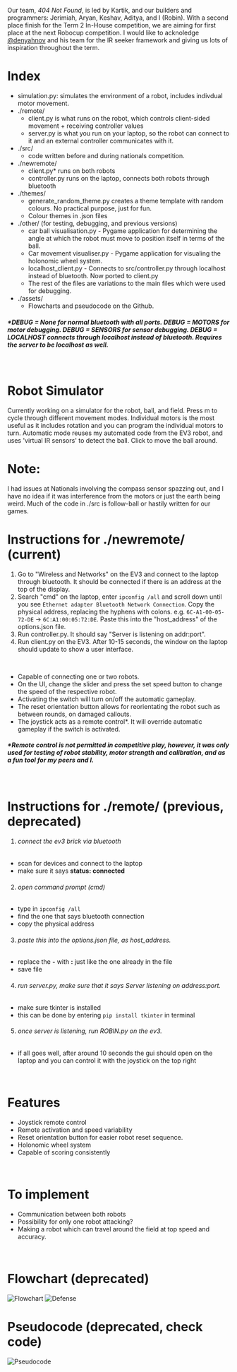 Our team, *404 Not Found*, is led by Kartik, and our builders and programmers: Jerimiah, Aryan, Keshav, Aditya, and I (Robin). With a second place finish for the Term 2 In-House competition, we are aiming for first place at the next Robocup competition. I would like to acknoledge [@denyahnov](https://github.com/denyahnov) and his team for the IR seeker framework and giving us lots of inspiration throughout the term.
<br>

# Index
* simulation.py: simulates the environment of a robot, includes indivdual motor movement.
* ./remote/
  * client.py is what runs on the robot, which controls client-sided movement + receiving controller values
  * server.py is what you run on your laptop, so the robot can connect to it and an external controller communicates with it.
* ./src/
  * code written before and during nationals competition.
* ./newremote/
  * client.py* runs on both robots
  * controller.py runs on the laptop, connects both robots through bluetooth
* ./themes/
  * generate_random_theme.py creates a theme template with random colours. No practical purpose, just for fun.
  * Colour themes in .json files
* ./other/ (for testing, debugging, and previous versions)
  * car ball visualisation.py - Pygame application for determining the angle at which the robot must move to position itself in terms of the ball.
  * Car movement visualiser.py - Pygame application for visualing the holonomic wheel system.
  * localhost_client.py - Connects to src/controller.py through localhost instead of bluetooth. Now ported to client.py
  * The rest of the files are variations to the main files which were used for debugging.
* ./assets/
  * Flowcharts and pseudocode on the Github.
<h5>*DEBUG = None for normal bluetooth with all ports. DEBUG = MOTORS for motor debugging. DEBUG = SENSORS for sensor debugging. DEBUG = LOCALHOST connects through localhost instead of bluetooth. Requires the server to be localhost as well.</h5>
<br>

# Robot Simulator
Currently working on a simulator for the robot, ball, and field. Press m to cycle through different movement modes. Individual motors is the most useful as it includes rotation and you can program the individual motors to turn. Automatic mode reuses my automated code from the EV3 robot, and uses 'virtual IR sensors' to detect the ball. Click to move the ball around.

# Note:
I had issues at Nationals involving the compass sensor spazzing out, and I have no idea if it was interference from the motors or just the earth being weird. Much of the code in ./src is follow-ball or hastily written for our games.

# Instructions for ./newremote/ (current)
1. Go to "Wireless and Networks" on the EV3 and connect to the laptop through bluetooth. It should be connected if there is an address at the top of the display.
2. Search "cmd" on the laptop, enter `ipconfig /all` and scroll down until you see `Ethernet adapter Bluetooth Network Connection`. Copy the physical address, replacing the hyphens with colons. e.g. `6C-A1-00-05-72-DE` -> `6C:A1:00:05:72:DE`. Paste this into the "host_address" of the options.json file.
3. Run controller.py. It should say "Server is listening on addr:port".
4. Run client.py on the EV3. After 10-15 seconds, the window on the laptop should update to show a user interface.
<br>

* Capable of connecting one or two robots.
* On the UI, change the slider and press the set speed button to change the speed of the respective robot.
* Activating the switch will turn on/off the automatic gameplay.
* The reset orientation button allows for reorientating the robot such as between rounds, on damaged callouts.
* The joystick acts as a remote control*. It will override automatic gameplay if the switch is activated.
<h5>*Remote control is not permitted in competitive play, however, it was only used for testing of robot stability, motor strength and calibration, and as a fun tool for my peers and I.</h5>
<br>

# Instructions for ./remote/ (previous, deprecated)
1. <h6>connect the ev3 brick via bluetooth</h6>
  * scan for devices and connect to the laptop
  * make sure it says **status: connected**
2. <h6>open command prompt (cmd)</h6>
  * type in `ipconfig /all`
  * find the one that says bluetooth connection
  * copy the physical address
3. <h6>paste this into the options.json file, as host_address.</h6>
  * replace the **-** with **:** just like the one already in the file
  * save file
4. <h6>run server.py, make sure that it says Server listening on address:port.</h6>
  * make sure tkinter is installed
  * this can be done by entering `pip install tkinter` in terminal
5. <h6>once server is listening, run ROBIN.py on the ev3.</h6>
  * if all goes well, after around 10 seconds the gui should open on the laptop and you can control it with the joystick on the top right
<br>

# Features
- Joystick remote control
- Remote activation and speed variability
- Reset orientation button for easier robot reset sequence.
- Holonomic wheel system
- Capable of scoring consistently
<br>

# To implement
- Communication between both robots
- Possibility for only one robot attacking?
- Making a robot which can travel around the field at top speed and accuracy.
<br>

# Flowchart (deprecated)
![Flowchart](/assets/img1.png?raw=true "Flowchart")
![Defense](/assets/img2.png?raw=true "Defense")
# Pseudocode (deprecated, check code)
![Pseudocode](/assets/img3.png?raw=true "Pseudocode")
